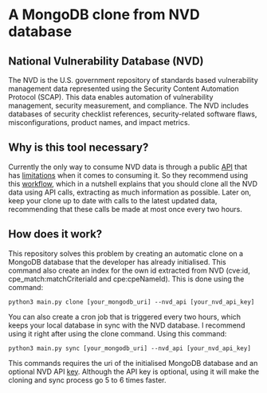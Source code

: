 # A MongoDB clone from NVD database

## National Vulnerability Database (NVD)

The NVD is the U.S. government repository of standards based vulnerability management data represented using the Security Content Automation Protocol (SCAP). This data enables automation of vulnerability management, security measurement, and compliance. The NVD includes databases of security checklist references, security-related software flaws, misconfigurations, product names, and impact metrics.

## Why is this tool necessary?

Currently the only way to consume NVD data is through a public [API](https://nvd.nist.gov/general/news/api-20-announcements) that has [limitations](https://nvd.nist.gov/general/news/API-Key-Announcement) when it comes to consuming it. So they recommend using this [workflow](https://nvd.nist.gov/developers/api-workflows), which in a nutshell explains that you should clone all the NVD data using API calls, extracting as much information as possible. Later on, keep your clone up to date with calls to the latest updated data, recommending that these calls be made at most once every two hours.

## How does it work?

This repository solves this problem by creating an automatic clone on a MongoDB database that the developer has already initialised. This command also create an index for the own id extracted from NVD (cve:id, cpe_match:matchCriteriaId and cpe:cpeNameId). This is done using the command:

```
python3 main.py clone [your_mongodb_uri] --nvd_api [your_nvd_api_key]
```

You can also create a cron job that is triggered every two hours, which keeps your local database in sync with the NVD database. I recommend using it right after using the clone command. Using this command:

```
python3 main.py sync [your_mongodb_uri] --nvd_api [your_nvd_api_key]
```

This commands requires the uri of the initialised MongoDB database and an optional NVD API [key](https://nvd.nist.gov/developers/request-an-api-key). Although the API key is optional, using it will make the cloning and sync process go 5 to 6 times faster.
